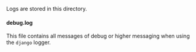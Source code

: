 Logs are stored in this directory.

#### debug.log

This file contains all messages of debug or higher messaging when using the `django`
logger.
